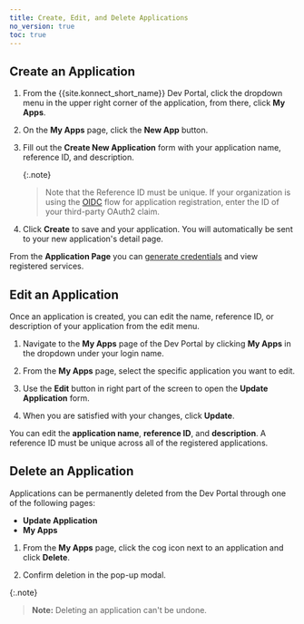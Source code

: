 ```yaml
---
title: Create, Edit, and Delete Applications
no_version: true
toc: true
---
```




## Create an Application

1. From the {{site.konnect_short_name}} Dev Portal, click  the dropdown menu in the upper right corner of the application, from there, click **My Apps**.

2. On the **My Apps** page, click the **New App** button.

3. Fill out the **Create New Application** form with your application name, reference ID, and description.

   {:.note}
   > Note that the Reference ID must be unique. If your organization is using the
   [OIDC](/konnect/dev-portal/applications/enable-app-reg#oidc-flow)
   flow for application registration, enter the ID of your third-party OAuth2 claim.

4. Click **Create** to save and your application. You will automatically be sent to your new application's detail page. 

From the **Application Page** you can [generate credentials](/konnect/dev-portal/applications/dev-gen-creds/) and view registered services. 

## Edit an Application

Once an application is created, you can edit the name, reference ID, or description of your application from the edit menu. 

1. Navigate to the **My Apps** page of the Dev Portal by clicking **My Apps** in the dropdown under your login name.

2. From the **My Apps** page, select the specific application you want to edit. 

3. Use the **Edit** button in right part of the screen to open the **Update Application** form. 

4. When you are satisfied with your changes, click **Update**. 

You can edit the **application name**, **reference ID**, and **description**. A reference ID must be unique across all of the registered applications. 

## Delete an Application

Applications can be permanently deleted from the Dev Portal through one of the following pages:
 * **Update Application** 
 * **My Apps**

1. From the **My Apps** page, click the cog icon next to an application and click **Delete**.

2. Confirm deletion in the pop-up modal.

{:.note}
> **Note:** Deleting an application can't be undone. 